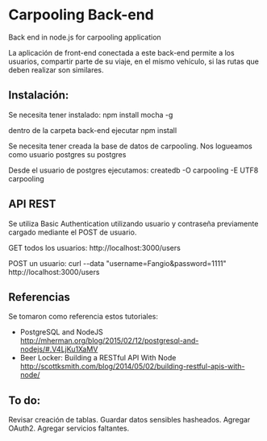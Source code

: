 # Carpooling Back-end
Back end in node.js for carpooling application

La aplicación de front-end conectada a este back-end permite a los usuarios, compartir parte de su viaje, en el mismo vehículo, si las rutas que deben
realizar son similares.

Instalación:
------------
Se necesita tener instalado:
npm install mocha -g

dentro de la carpeta back-end ejecutar
npm install

Se necesita tener creada la base de datos de carpooling.
Nos logueamos como usuario postgres
su postgres

Desde el usuario de postgres ejecutamos:
createdb -O carpooling -E UTF8 carpooling

API REST
--------
Se utiliza Basic Authentication utilizando usuario y contraseña previamente cargado mediante el POST de usuario.

GET todos los usuarios: 
http://localhost:3000/users

POST un usuario: 
curl --data "username=Fangio&password=1111" http://localhost:3000/users

Referencias
-----------
Se tomaron como referencia estos tutoriales:
* PostgreSQL and NodeJS
	http://mherman.org/blog/2015/02/12/postgresql-and-nodejs/#.V4LjKu1XaMV
* Beer Locker: Building a RESTful API With Node
	http://scottksmith.com/blog/2014/05/02/building-restful-apis-with-node/

To do:
------
Revisar creación de tablas.
Guardar datos sensibles hasheados.
Agregar OAuth2.
Agregar servicios faltantes.
